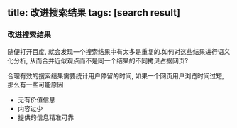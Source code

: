 title: 改进搜索结果
tags: [search result]
---

### 改进搜索结果

随便打开百度, 就会发现一个搜索结果中有太多是重复的.如何对这些结果进行语义化分析, 从而合并近似观点而不是同一个结果的不同拷贝占据网页? 

合理有效的搜索结果需要统计用户停留的时间, 如果一个网页用户浏览时间过短, 那么有一些可能原因

- 无有价值信息
- 内容过少
- 提供的信息精准可靠
